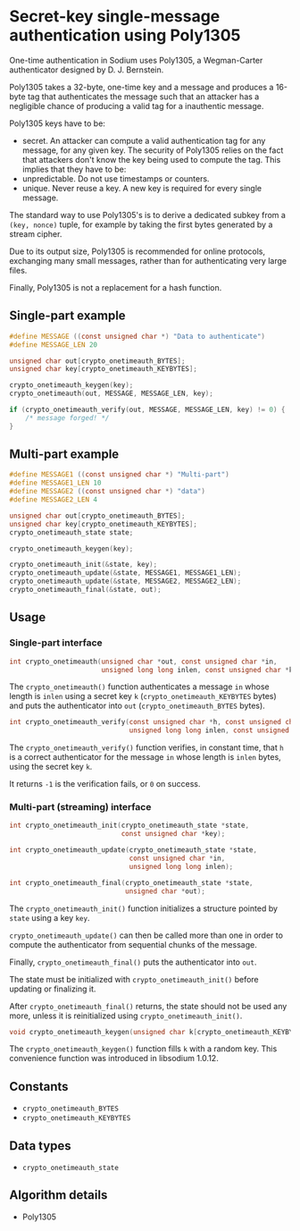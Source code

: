 # Secret-key single-message authentication using Poly1305

One-time authentication in Sodium uses Poly1305, a Wegman-Carter authenticator designed by D. J. Bernstein.

Poly1305 takes a 32-byte, one-time key and a message and produces a 16-byte tag that authenticates the message such that an attacker has a negligible chance of producing a valid tag for a inauthentic message.

Poly1305 keys have to be:

- secret. An attacker can compute a valid authentication tag for any message, for any given key. The security of Poly1305 relies on the fact that attackers don't know the key being used to compute the tag. This implies that they have to be:
- unpredictable. Do not use timestamps or counters.
- unique. Never reuse a key. A new key is required for every single message.

The standard way to use Poly1305's is to derive a dedicated subkey from a `(key, nonce)` tuple, for example by taking the first bytes generated by a stream cipher.

Due to its output size, Poly1305 is recommended for online protocols, exchanging many small messages, rather than for authenticating very large files.

Finally, Poly1305 is not a replacement for a hash function.

## Single-part example

```c
#define MESSAGE ((const unsigned char *) "Data to authenticate")
#define MESSAGE_LEN 20

unsigned char out[crypto_onetimeauth_BYTES];
unsigned char key[crypto_onetimeauth_KEYBYTES];

crypto_onetimeauth_keygen(key);
crypto_onetimeauth(out, MESSAGE, MESSAGE_LEN, key);

if (crypto_onetimeauth_verify(out, MESSAGE, MESSAGE_LEN, key) != 0) {
    /* message forged! */
}
```

## Multi-part example

```c
#define MESSAGE1 ((const unsigned char *) "Multi-part")
#define MESSAGE1_LEN 10
#define MESSAGE2 ((const unsigned char *) "data")
#define MESSAGE2_LEN 4

unsigned char out[crypto_onetimeauth_BYTES];
unsigned char key[crypto_onetimeauth_KEYBYTES];
crypto_onetimeauth_state state;

crypto_onetimeauth_keygen(key);

crypto_onetimeauth_init(&state, key);
crypto_onetimeauth_update(&state, MESSAGE1, MESSAGE1_LEN);
crypto_onetimeauth_update(&state, MESSAGE2, MESSAGE2_LEN);
crypto_onetimeauth_final(&state, out);
```

## Usage

### Single-part interface

```c
int crypto_onetimeauth(unsigned char *out, const unsigned char *in,
                       unsigned long long inlen, const unsigned char *k);
```

The `crypto_onetimeauth()` function authenticates a message `in` whose length is `inlen` using a secret key `k` (`crypto_onetimeauth_KEYBYTES` bytes) and puts the authenticator into `out` (`crypto_onetimeauth_BYTES` bytes).

```c
int crypto_onetimeauth_verify(const unsigned char *h, const unsigned char *in,
                              unsigned long long inlen, const unsigned char *k);
```

The `crypto_onetimeauth_verify()` function verifies, in constant time, that `h` is a correct authenticator for the message `in` whose length is `inlen` bytes, using the secret key `k`.

It returns `-1` is the verification fails, or `0` on success.

### Multi-part (streaming) interface

```c
int crypto_onetimeauth_init(crypto_onetimeauth_state *state,
                            const unsigned char *key);
```

```c
int crypto_onetimeauth_update(crypto_onetimeauth_state *state,
                              const unsigned char *in,
                              unsigned long long inlen);
```

```c
int crypto_onetimeauth_final(crypto_onetimeauth_state *state,
                             unsigned char *out);
```

The `crypto_onetimeauth_init()` function initializes a structure pointed by `state` using a key `key`.

`crypto_onetimeauth_update()` can then be called more than one in order to compute the authenticator from sequential chunks of the message.

Finally, `crypto_onetimeauth_final()` puts the authenticator into `out`.

The state must be initialized with `crypto_onetimeauth_init()` before updating or finalizing it.

After `crypto_onetimeauth_final()` returns, the state should not be used any more, unless it is reinitialized using `crypto_onetimeauth_init()`.

```c
void crypto_onetimeauth_keygen(unsigned char k[crypto_onetimeauth_KEYBYTES]);
```

The `crypto_onetimeauth_keygen()` function fills `k` with a random key. This convenience function was introduced in libsodium 1.0.12.

## Constants

- `crypto_onetimeauth_BYTES`
- `crypto_onetimeauth_KEYBYTES`

## Data types

- `crypto_onetimeauth_state`

## Algorithm details

- Poly1305
